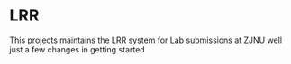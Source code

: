 # LRR
This projects maintains the LRR system for Lab submissions at ZJNU
well just a few changes in getting started
